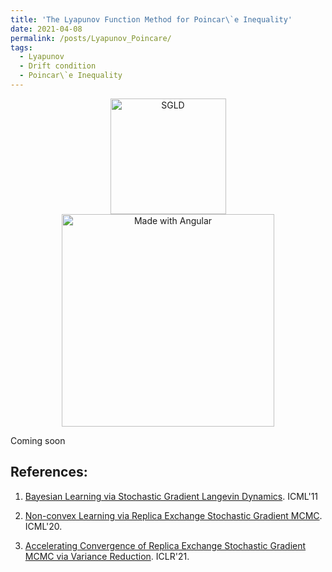 ```yaml
---
title: 'The Lyapunov Function Method for Poincar\`e Inequality'
date: 2021-04-08
permalink: /posts/Lyapunov_Poincare/
tags:
  - Lyapunov
  - Drift condition
  - Poincar\`e Inequality
---
```



<p float="left" align="center">
  <img src="/images/VR-reSGLD/SGLD.gif" width="185" title="SGLD"/>
  <img src="/images/VR-reSGLD/reSGLD_vs_VR_reSGLD.gif" width="340" alt="Made with Angular" title="reSGLD vs VR-reSGLD" />
</p>

Coming soon

## References:

1. [Bayesian Learning via Stochastic Gradient Langevin Dynamics](https://pdfs.semanticscholar.org/aeed/631d6a84100b5e9a021ec1914095c66de415.pdf). ICML'11

2. [Non-convex Learning via Replica Exchange Stochastic Gradient MCMC](https://arxiv.org/pdf/2008.05367.pdf). ICML'20.

3. [Accelerating Convergence of Replica Exchange Stochastic Gradient MCMC via Variance Reduction](https://openreview.net/forum?id=iOnhIy-a-0n). ICLR'21.
